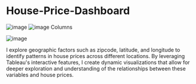 # House-Price-Dashboard

![image](https://public.tableau.com/app/profile/bonsoul.arani/viz/HousePriceDashboard_17110520585220/Dashboard1?publish=yes)
![image](https://public.tableau.com/app/profile/bonsoul.arani/viz/HousePriceDashboard_17110520585220/Dashboard1?publish=yes)
Columns

![image](https://github.com/bonsoul/House-Price-Dashboard/assets/83598526/131bba61-90f1-41e8-a421-02038630b3f3)

I explore geographic factors such as zipcode, latitude, and longitude to identify patterns in house prices across different locations. By leveraging Tableau's interactive features, I create dynamic visualizations that allow for deeper exploration and understanding of the relationships between these variables and house prices.
